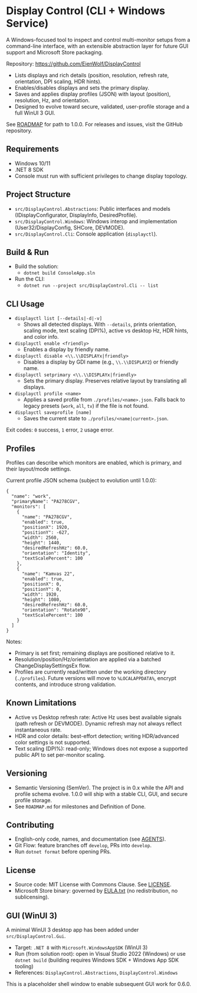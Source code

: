 # Display Control (CLI + Windows Service)

A Windows-focused tool to inspect and control multi-monitor setups from a command-line interface, with an extensible abstraction layer for future GUI support and Microsoft Store packaging.

Repository: https://github.com/EienWolf/DisplayControl

- Lists displays and rich details (position, resolution, refresh rate, orientation, DPI scaling, HDR hints).
- Enables/disables displays and sets the primary display.
- Saves and applies display profiles (JSON) with layout (position), resolution, Hz, and orientation.
- Designed to evolve toward secure, validated, user-profile storage and a full WinUI 3 GUI.

See [ROADMAP](ROADMAP.md) for path to 1.0.0. For releases and issues, visit the GitHub repository.

## Requirements
- Windows 10/11
- .NET 8 SDK
- Console must run with sufficient privileges to change display topology.

## Project Structure
- `src/DisplayControl.Abstractions`: Public interfaces and models (IDisplayConfigurator, DisplayInfo, DesiredProfile).
- `src/DisplayControl.Windows`: Windows interop and implementation (User32/DisplayConfig, SHCore, DEVMODE).
- `src/DisplayControl.Cli`: Console application (`displayctl`).

## Build & Run
- Build the solution:
  - `dotnet build ConsoleApp.sln`
- Run the CLI:
  - `dotnet run --project src/DisplayControl.Cli -- list`

## CLI Usage
- `displayctl list [--details|-d|-v]`
  - Shows all detected displays. With `--details`, prints orientation, scaling mode, text scaling (DPI%), active vs desktop Hz, HDR hints, and color info.
- `displayctl enable <friendly>`
  - Enables a display by friendly name.
- `displayctl disable <\\.\\DISPLAYx|friendly>`
  - Disables a display by GDI name (e.g., `\\.\\DISPLAY2`) or friendly name.
- `displayctl setprimary <\\.\\DISPLAYx|friendly>`
  - Sets the primary display. Preserves relative layout by translating all displays.
- `displayctl profile <name>`
  - Applies a saved profile from `./profiles/<name>.json`. Falls back to legacy presets (`work`, `all`, `tv`) if the file is not found.
- `displayctl saveprofile [name]`
  - Saves the current state to `./profiles/<name|current>.json`.

Exit codes: `0` success, `1` error, `2` usage error.

## Profiles
Profiles can describe which monitors are enabled, which is primary, and their layout/mode settings.

Current profile JSON schema (subject to evolution until 1.0.0):

```
{
  "name": "work",
  "primaryName": "PA278CGV",
  "monitors": [
    {
      "name": "PA278CGV",
      "enabled": true,
      "positionX": 1920,
      "positionY": -627,
      "width": 2560,
      "height": 1440,
      "desiredRefreshHz": 60.0,
      "orientation": "Identity",
      "textScalePercent": 100
    },
    {
      "name": "Kamvas 22",
      "enabled": true,
      "positionX": 0,
      "positionY": 0,
      "width": 1920,
      "height": 1080,
      "desiredRefreshHz": 60.0,
      "orientation": "Rotate90",
      "textScalePercent": 100
    }
  ]
}
```

Notes:
- Primary is set first; remaining displays are positioned relative to it.
- Resolution/position/Hz/orientation are applied via a batched ChangeDisplaySettingsEx flow.
- Profiles are currently read/written under the working directory (`./profiles`). Future versions will move to `%LOCALAPPDATA%`, encrypt contents, and introduce strong validation.

## Known Limitations
- Active vs Desktop refresh rate: Active Hz uses best available signals (path refresh or DEVMODE). Dynamic refresh may not always reflect instantaneous rate.
- HDR and color details: best-effort detection; writing HDR/advanced color settings is not supported.
- Text scaling (DPI%): read-only; Windows does not expose a supported public API to set per-monitor scaling.

## Versioning
- Semantic Versioning (SemVer). The project is in 0.x while the API and profile schema evolve. 1.0.0 will ship with a stable CLI, GUI, and secure profile storage.
- See `ROADMAP.md` for milestones and Definition of Done.

## Contributing
- English-only code, names, and documentation (see [AGENTS](AGENTS.md)).
- Git Flow: feature branches off `develop`, PRs into `develop`.
- Run `dotnet format` before opening PRs.

## License
- Source code: MIT License with Commons Clause. See [LICENSE](LICENSE).
- Microsoft Store binary: governed by [EULA.txt](EULA.txt) (no redistribution, no sublicensing).

## GUI (WinUI 3)
A minimal WinUI 3 desktop app has been added under `src/DisplayControl.Gui`.

- Target: `.NET 8` with `Microsoft.WindowsAppSDK` (WinUI 3)
- Run (from solution root): open in Visual Studio 2022 (Windows) or use `dotnet build` (building requires Windows SDK + Windows App SDK tooling)
- References: `DisplayControl.Abstractions`, `DisplayControl.Windows`

This is a placeholder shell window to enable subsequent GUI work for 0.6.0.
